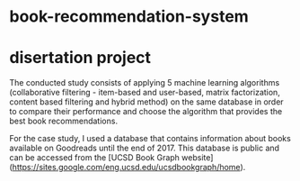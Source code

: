 # book-recommendation-system
# disertation project

The conducted study consists of applying 5 machine learning algorithms (collaborative filtering - item-based and user-based, matrix factorization, content based filtering and hybrid method) on the same database in order to compare their performance and choose the algorithm that provides the best book recommendations.

For the case study, I used a database that contains information about books available on Goodreads until the end of 2017. This database is public and can be accessed from the [UCSD Book Graph website] (https://sites.google.com/eng.ucsd.edu/ucsdbookgraph/home).